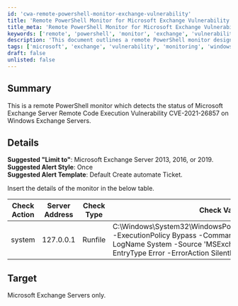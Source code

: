 ```yaml
---
id: 'cwa-remote-powershell-monitor-exchange-vulnerability'
title: 'Remote PowerShell Monitor for Microsoft Exchange Vulnerability CVE-2021-26857'
title_meta: 'Remote PowerShell Monitor for Microsoft Exchange Vulnerability CVE-2021-26857'
keywords: ['remote', 'powershell', 'monitor', 'exchange', 'vulnerability', 'cve-2021-26857', 'windows']
description: 'This document outlines a remote PowerShell monitor designed to detect the status of the Microsoft Exchange Server Remote Code Execution Vulnerability CVE-2021-26857 on Windows Exchange Servers. It provides details on suggested settings and check actions for effective monitoring.'
tags: ['microsoft', 'exchange', 'vulnerability', 'monitoring', 'windows', 'alert']
draft: false
unlisted: false
---
```

## Summary

This is a remote PowerShell monitor which detects the status of Microsoft Exchange Server Remote Code Execution Vulnerability CVE-2021-26857 on Windows Exchange Servers.

## Details

**Suggested "Limit to"**: Microsoft Exchange Server 2013, 2016, or 2019.  
**Suggested Alert Style**: Once  
**Suggested Alert Template**: Default Create automate Ticket.  

Insert the details of the monitor in the below table.

| Check Action | Server Address | Check Type | Check Value | Comparator | Interval | Result |
|--------------|----------------|------------|-------------|------------|----------|--------|
| system       | 127.0.0.1     | Runfile    | C:\Windows\System32\WindowsPowerShell\v1.0\powershell.exe -ExecutionPolicy Bypass -Command "(Get-EventLog -LogName System -Source 'MSExchange Unified Messaging' -EntryType Error -ErrorAction SilentlyContinue | Where-Object { $_.Message -like \"*System.InvalidCastException*\" })" | Missing     | 3600     |        |

## Target

Microsoft Exchange Servers only.


